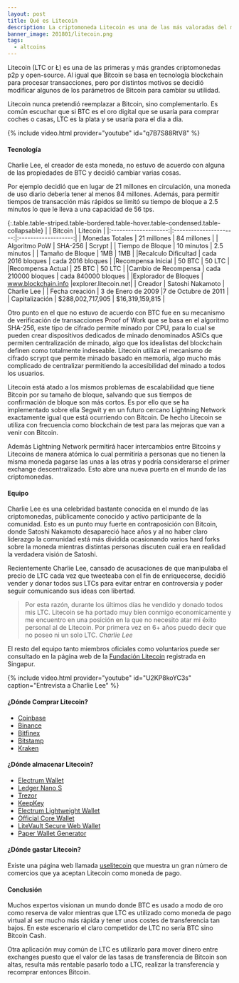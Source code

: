 ```yaml
---
layout: post
title: Qué es Litecoin
description: La criptomoneda Litecoin es una de las más valoradas del mercado. Aprende qué es, cómo y por qué se creó, y dónde comprar LTC
banner_image: 201801/litecoin.png
tags:
  - altcoins
---
```


Litecoin (LTC or Ł) es una de las primeras y más grandes criptomonedas p2p y open-source. Al igual que Bitcoin se basa en tecnología blockchain para procesar transacciones, pero por distintos motivos se decidió modificar algunos de los parámetros de Bitcoin para cambiar su utilidad.

<!--more-->

Litecoin nunca pretendió reemplazar a Bitcoin, sino complementarlo. Es común escuchar que si BTC es el oro digital que se usaría para comprar coches o casas, LTC es la plata y se usaría para el dia a dia.

{% include video.html provider="youtube" id="q7B7S88RtV8" %}

#### Tecnología

Charlie Lee, el creador de esta moneda, no estuvo de acuerdo con alguna de las propiedades de BTC y decidió cambiar varias cosas.

Por ejemplo decidió que en lugar de 21 millones en circulación, una moneda de uso diario debería tener al menos 84 millones. Además, para permitir tiempos de transacción más rápidos se limitó su tiempo de bloque a 2.5 minutos lo que le lleva a una capacidad de 56 tps.

{:.table.table-striped.table-bordered.table-hover.table-condensed.table-collapsable}
|                      | Bitcoin                | Litecoin            |
|:--------------------:|:----------------------:|:-------------------:|
| Monedas Totales      | 21 millones            | 84  millones        |
| Algoritmo PoW        | SHA-256                |  Scrypt             |
| Tiempo de Bloque     | 10 minutos             | 2.5 minutos         |
| Tamaño de Bloque     |     1MB                |      1MB            |
|Recalculo Dificultad  | cada 2016 bloques      | cada 2016 bloques   |
|Recompensa Inicial    |   50 BTC               |  50 LTC             |
|Recompensa Actual     |   25 BTC               |  50 LTC             |
|Cambio de Recompensa  | cada 210000 bloques    | cada 840000 bloques |
|Explorador de Bloques | www.blockchain.info    |explorer.litecoin.net|
| Creador              | Satoshi Nakamoto       |  Charlie Lee        |
| Fecha creación       | 3 de Enero de 2009     |7 de Octubre de 2011 |
| Capitalización       | $288,002,717,905	    |   $16,319,159,815   |

Otro punto en el que no estuvo de acuerdo con BTC fue en su mecanismo de verificación de transacciones Proof of Work que se basa en el algoritmo SHA-256, este tipo de cifrado permite minado por CPU, para lo cual se pueden crear dispositivos dedicados de minado denominados ASICs que permiten centralización de minado, algo que los idealistas del blockchain definen como totalmente indeseable. Litecoin utiliza el mecanismo de cifrado scrypt que permite minado basado en memoria, algo mucho más complicado de centralizar permitiendo la accesibilidad del minado a todos los usuarios.

Litecoin está atado a los mismos problemas de escalabilidad que tiene Bitcoin por su tamaño de bloque, salvando que sus tiempos de confirmación de bloque son más cortos. Es por ello que se ha implementado sobre ella Segwit y en un futuro cercano Lightning Network exactamente igual que está ocurriendo con Bitcoin. De hecho Litecoin se utiliza con frecuencia como blockchain de test para las mejoras que van a venir con Bitcoin.

Además Lightning Network permitirá hacer intercambios entre Bitcoins y Litecoins de manera atómica lo cual permitiría a personas que no tienen la misma moneda pagarse las unas a las otras y podría considerarse el primer exchange descentralizado. Esto abre una nueva puerta en el mundo de las criptomonedas.

#### Equipo

Charlie Lee es una celebridad bastante conocida en el mundo de las criptomonedas, públicamente conocido y activo participante de la comunidad. Esto es un punto muy fuerte en contraposición con Bitcoin, donde Satoshi Nakamoto desapareció hace años y al no haber claro liderazgo la comunidad está más dividida ocasionando varios hard forks sobre la moneda mientras distintas personas discuten cuál era en realidad la verdadera visión de Satoshi.

 Recientemente Charlie Lee, cansado de acusaciones de que manipulaba el precio de LTC cada vez que tweeteaba con el fin de enriquecerse, decidió vender y donar todos sus LTCs para evitar entrar en controversia y poder seguir comunicando sus ideas con libertad. 

 > Por esta razón, durante los últimos días he vendido y donado todos mis LTC. Litecoin se ha portado muy bien conmigo economicamente y me encuentro en una posición en la que no necesito atar mi éxito personal al de Litecoin. Por primera vez en 6+ años puedo decir que no poseo ni un solo LTC. <cite>Charlie Lee</cite>

El resto del equipo tanto miembros oficiales como voluntarios puede ser consultado en la página web de la [Fundación Litecoin](https://litecoin-foundation.org/about-us/) registrada en Singapur.

{% include video.html provider="youtube" id="U2KP8koYC3s" caption="Entrevista a Charlie Lee" %}

#### ¿Dónde Comprar Litecoin?
* [Coinbase](https://www.coinbase.com/join/52f9eda19f27be821400004e)
* [Binance](https://www.binance.com/?ref=11317062)
* [Bitfinex](https://www.bitfinex.com/)
* [Bitstamp](https://www.bitstamp.net/)
* [Kraken](https://www.kraken.com/)

#### ¿Dónde almacenar Litecoin?
* [Electrum Wallet](https://electrum-ltc.org/)
* [Ledger Nano S](http://amzn.to/2i5kRoG)
* [Trezor](http://amzn.to/2i72hMV)
* [KeepKey](http://amzn.to/2ja1KHf)
* [Electrum Lightweight Wallet](https://electrum-ltc.org/)
* [Official Core Wallet](https://litecoin.org/#download)
* [LiteVault Secure Web Wallet](https://www.litevault.net/)
* [Paper Wallet Generator](https://liteaddress.org/)

#### ¿Dónde gastar Litecoin?

Existe una página web llamada [uselitecoin](http://www.uselitecoin.info/) que muestra un gran número de comercios que ya aceptan Litecoin como moneda de pago.

#### Conclusión

Muchos expertos visionan un mundo donde BTC es usado a modo de oro como reserva de valor mientras que LTC es utilizado como moneda de pago virtual al ser mucho más rápida y tener unos costes de transferencia tan bajos. En este escenario el claro competidor de LTC no sería BTC sino Bitcoin Cash.

Otra aplicación muy común de LTC es utilizarlo para mover dinero entre exchanges puesto que el valor de las tasas de transferencia de Bitcoin son altas, resulta más rentable pasarlo todo a LTC, realizar la transferencia y recomprar entonces Bitcoin. 